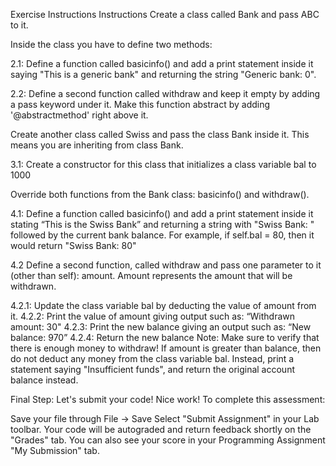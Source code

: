 Exercise Instructions
Instructions
Create a class called Bank and pass ABC to it.

Inside the class you have to define two methods:

2.1: Define a function called basicinfo() and add a print statement inside it saying
"This is a generic bank" and returning the string "Generic bank: 0".

2.2: Define a second function called withdraw and keep it empty by adding a pass keyword under it.
Make this function abstract by adding '@abstractmethod' right above it.


Create another class called Swiss and pass the class Bank inside it. This means you are inheriting from class Bank.

3.1: Create a constructor for this class that initializes a class variable bal to 1000

Override both functions from the Bank class: basicinfo() and withdraw().

4.1: Define a function called basicinfo() and add a print statement inside it stating “This is the Swiss Bank”
and returning a string with "Swiss Bank: " followed by the current bank balance.
For example, if self.bal = 80, then it would return "Swiss Bank: 80"

4.2 Define a second function, called withdraw and pass one parameter to it (other than self): amount.
Amount represents the amount that will be withdrawn.

4.2.1: Update the class variable bal by deducting the value of amount from it.
4.2.2: Print the value of amount giving output such as: “Withdrawn amount: 30"
4.2.3: Print the new balance giving an output such as: “New balance: 970”
4.2.4: Return the new balance
Note: Make sure to verify that there is enough money to withdraw!
If amount is greater than balance, then do not deduct any money from the class variable bal. Instead, print a statement saying "Insufficient funds", and return the original account balance instead.

Final Step: Let's submit your code!
Nice work! To complete this assessment:

Save your file through File -> Save
Select "Submit Assignment" in your Lab toolbar.
Your code will be autograded and return feedback shortly on the "Grades" tab.
You can also see your score in your Programming Assignment "My Submission" tab.
